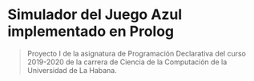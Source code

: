 # Simulador del Juego Azul implementado en Prolog

> Proyecto I de la asignatura de Programación Declarativa del curso 2019-2020 de la carrera de Ciencia de la Computación de la Universidad de La Habana.
